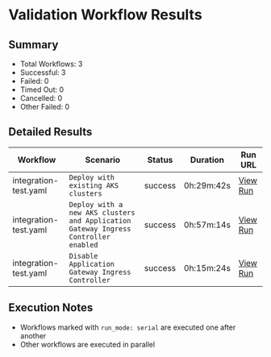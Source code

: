 # Validation Workflow Results

## Summary
- Total Workflows: 3
- Successful: 3
- Failed: 0
- Timed Out: 0
- Cancelled: 0
- Other Failed: 0

## Detailed Results

| Workflow | Scenario | Status | Duration | Run URL |
|----------|----------|---------|-----------|----------|
| integration-test.yaml | `Deploy with existing AKS clusters` | success | 0h:29m:42s | [View Run](https://github.com/azure-javaee/azure.liberty.aks/actions/runs/16716093869) |
| integration-test.yaml | `Deploy with a new AKS clusters and Application Gateway Ingress Controller enabled` | success | 0h:57m:14s | [View Run](https://github.com/azure-javaee/azure.liberty.aks/actions/runs/16716648226) |
| integration-test.yaml | `Disable Application Gateway Ingress Controller` | success | 0h:15m:24s | [View Run](https://github.com/azure-javaee/azure.liberty.aks/actions/runs/16717800569) |


## Execution Notes
- Workflows marked with `run_mode: serial` are executed one after another
- Other workflows are executed in parallel
